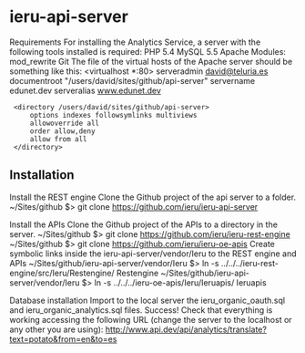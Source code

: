 ieru-api-server
==========

Requirements
For installing the Analytics Service, a server with the following tools installed is required:
PHP 5.4
MySQL 5.5
Apache
Modules: mod_rewrite
Git
The file of the virtual hosts of the Apache server should be something like this: 
<virtualhost *:80>
     serveradmin  david@teluria.es
     documentroot "/users/david/sites/github/api-server"
     servername   edunet.dev
     serveralias  www.edunet.dev

     <directory /users/david/sites/github/api-server>
         options indexes followsymlinks multiviews
         allowoverride all
         order allow,deny
         allow from all
     </directory>
</virtualhost>

Installation
------------
Install the REST engine
Clone the Github project of the api server to a folder.
~/Sites/github $> git clone https://github.com/ieru/ieru-api-server

Install the APIs
Clone the Github project of the APIs to a directory in the server.
~/Sites/github $> git clone https://github.com/ieru/ieru-rest-engine
~/Sites/github $> git clone https://github.com/ieru/ieru-oe-apis
Create symbolic links inside the ieru-api-server/vendor/Ieru to the REST engine and APIs
~/Sites/github/ieru-api-server/vendor/Ieru $> ln -s ../../../ieru-rest-engine/src/Ieru/Restengine/ Restengine
~/Sites/github/ieru-api-server/vendor/Ieru $> ln -s ../../../ieru-oe-apis/Ieru/Ieruapis/ Ieruapis

Database installation
Import to the local server the ieru_organic_oauth.sql and ieru_organic_analytics.sql files.
Success!
Check that everything is working accessing the following URL (change the server to the localhost or any other you are using):
http://www.api.dev/api/analytics/translate?text=potato&from=en&to=es
